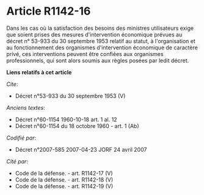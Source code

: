 # Article R1142-16

Dans les cas où la satisfaction des besoins des ministres utilisateurs exige que soient prises des mesures d'intervention
économique prévues au décret n° 53-933 du 30 septembre 1953 relatif au statut, à l'organisation et au fonctionnement des
organismes d'intervention économique de caractère privé, ces interventions peuvent être confiées aux organismes
professionnels, qui sont alors soumis aux règles posées par ledit décret.

**Liens relatifs à cet article**

_Cite_:

  - Décret n°53-933 du 30 septembre 1953 (V)

_Anciens textes_:

  - Décret n°60-1154 1960-10-18 art. 1 al. 12
  - Décret n°60-1154 du 18 octobre 1960 - art. 1 (Ab)

_Codifié par_:

  - Décret n°2007-585 2007-04-23 JORF 24 avril 2007

_Cité par_:

  - Code de la défense. - art. R1142-17 (V)
  - Code de la défense. - art. R1142-18 (V)
  - Code de la défense. - art. R1142-19 (V)
